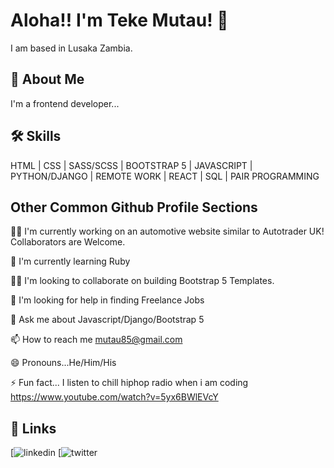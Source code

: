 # Aloha!! I'm Teke Mutau! 👋


I am based in Lusaka Zambia.
## 🚀 About Me
I'm a frontend developer...


## 🛠 Skills
HTML | CSS | SASS/SCSS | BOOTSTRAP 5 | JAVASCRIPT | PYTHON/DJANGO | 
REMOTE WORK | REACT | SQL | PAIR PROGRAMMING

## Other Common Github Profile Sections
👩‍💻 I'm currently working on an automotive website similar to Autotrader UK! Collaborators are Welcome.

🧠 I'm currently learning Ruby

👯‍♀️ I'm looking to collaborate on building Bootstrap 5 Templates.

🤔 I'm looking for help in finding Freelance Jobs

💬 Ask me about Javascript/Django/Bootstrap 5

📫 How to reach me mutau85@gmail.com

😄 Pronouns...He/Him/His

⚡️ Fun fact... I listen to chill hiphop radio when i am coding https://www.youtube.com/watch?v=5yx6BWlEVcY


## 🔗 Links

[![linkedin](https://www.linkedin.com/in/isiteketo-mutau-736894241/)
[![twitter](https://twitter.com/muttau)



